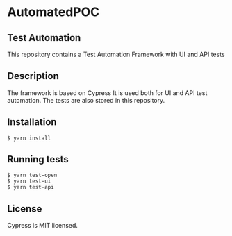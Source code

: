 # AutomatedPOC

## Test Automation
This repository contains a Test Automation Framework with UI and API tests

## Description
The framework is based on Cypress
It is used both for UI and API test automation. The tests are also stored in this repository.

## Installation
```
$ yarn install
```

## Running tests
```
$ yarn test-open
$ yarn test-ui
$ yarn test-api
```
## License
Cypress is MIT licensed.
